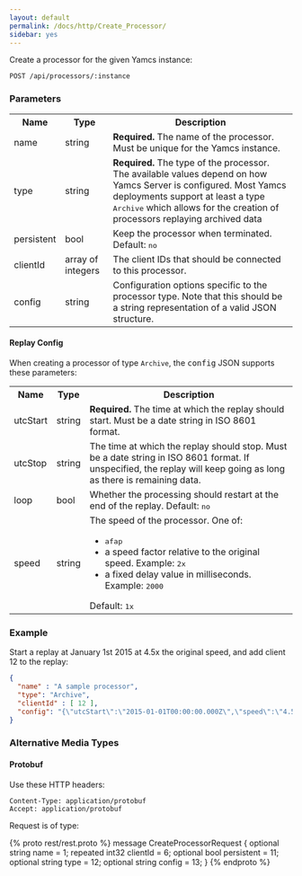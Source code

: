 ```yaml
---
layout: default
permalink: /docs/http/Create_Processor/
sidebar: yes
---
```


Create a processor for the given Yamcs instance:

    POST /api/processors/:instance


### Parameters

<table class="inline">
  <tr>
    <th>Name</th>
    <th>Type</th>
    <th>Description</th>
  </tr>
  <tr>
    <td class="code">name</td>
    <td class="code">string</td>
    <td><strong>Required.</strong> The name of the processor. Must be unique for the Yamcs instance.</td>
  </tr>
  <tr>
    <td class="code">type</td>
    <td class="code">string</td>
    <td><strong>Required.</strong> The type of the processor. The available values depend on how Yamcs Server is configured. Most Yamcs deployments support at least a type <tt>Archive</tt> which allows for the creation of processors replaying archived data</td>
  </tr>
  <tr>
    <td class="code">persistent</td>
    <td class="code">bool</td>
    <td>Keep the processor when terminated. Default: <tt>no</tt></td>
  </tr>
  <tr>
    <td class="code">clientId</td>
    <td class="code">array of integers</td>
    <td>The client IDs that should be connected to this processor.</td>
  </tr>
  <tr>
    <td class="code">config</td>
    <td class="code">string</td>
    <td>Configuration options specific to the processor type. Note that this should be a string representation of a valid JSON structure.</td>
  </tr>
</table>

#### Replay Config

When creating a processor of type `Archive`, the <tt>config</tt> JSON supports these parameters:

<table class="inline">
  <tr>
    <th>Name</th>
    <th>Type</th>
    <th>Description</th>
  </tr>
  <tr>
    <td class="code">utcStart</td>
    <td class="code">string</td>
    <td><strong>Required.</strong> The time at which the replay should start. Must be a date string in ISO 8601 format.</td>
  </tr>
  <tr>
    <td class="code">utcStop</td>
    <td class="code">string</td>
    <td>The time at which the replay should stop. Must be a date string in ISO 8601 format. If unspecified, the replay will keep going as long as there is remaining data.</td> 
  </tr>
  <tr>
    <td class="code">loop</td>
    <td class="code">bool</td>
    <td>Whether the processing should restart at the end of the replay. Default: <tt>no</tt></td>
  </tr>
  <tr>
    <td class="code">speed</td>
    <td class="code">string</td>
    <td>
        The speed of the processor. One of:
        <ul>
            <li><tt>afap</tt></li>
            <li>a speed factor relative to the original speed. Example: <tt>2x</tt></li>
            <li>a fixed delay value in milliseconds. Example: <tt>2000</tt></li>
        </ul>
        Default: <tt>1x</tt>
    </td>
  </tr>
  <!--tr>
    <td class="code">paraname</td>
    <td class="code">array of strings</td>
    <td>Name patterns of parameters that are included in the replay. Patterns are matched on the qualified names and support wildcard expansion. If the pattern matches the name of a space system, all parameters directly within that system are included.</td>
  </tr>
  <tr>
    <td class="code">ppgroup</td>
    <td class="code">array of strings</td>
    <td>
        <p>Exact names of the groups of processed parameters to include in the replay.</p>
        <p><strong>Partial wildcard matching is not currently supported.</strong></p>
    </td>
  </tr>
  <tr>
    <td class="code">packetname</td>
    <td class="code">array of strings</td>
    <td>
        <p>Exact qualified names of the packets to include in the replay. Specify <tt>*</tt> to include all packets.</p>
        <p><strong>Partial wildcard matching is not currently supported.</strong></p>
    </td>
  </tr>
  <tr>
    <td class="code">cmdhist</td>
    <td class="code">bool</td>
    <td>Whether or not to replay Command History. Default: <tt>no</tt></td>
  </tr-->
</table>

<!--The criteria <tt>paraname</tt>, <tt>ppgroup</tt>, <tt>packetname</tt> and <tt>cmdhist</tt> are additive. At least one of them should be filled in, or there will be nothing to replay.-->


### Example

Start a replay at January 1st 2015 at 4.5x the original speed, and add client 12 to the replay:

```json
{
  "name" : "A sample processor",
  "type": "Archive",
  "clientId" : [ 12 ],
  "config": "{\"utcStart\":\"2015-01-01T00:00:00.000Z\",\"speed\":\"4.5x\"}",
}
```


### Alternative Media Types

#### Protobuf

Use these HTTP headers:

    Content-Type: application/protobuf
    Accept: application/protobuf
    
Request is of type:

{% proto rest/rest.proto %}
message CreateProcessorRequest {
  optional string name = 1;
  repeated int32 clientId = 6;
  optional bool persistent = 11;
  optional string type = 12;
  optional string config = 13;
}
{% endproto %}
